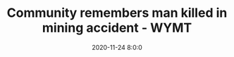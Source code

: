 ---
"title": "Community remembers man killed in mining accident - WYMT"
"date": "2020-11-24 8:0:0"
"feed_name": "GOOGLENEWSMINING"
"feed_website": "https://news.google.com/search?q=mining%2Bincident&hl=en-US&gl=US&ceid=US:en"
"feed_rss": "https://news.google.com/rss/search?q=mining%2Bincident&hl=en-US&gl=US&ceid=US:en"
"link": "https://www.wymt.com/2020/11/25/community-remembers-man-killed-in-mining-accident/"
"file": "_posts/2021-1-1-1a0375d53312fc113ec28f0233d999e074277da1.md"
"accident": "1"
"drilling": "1"
---